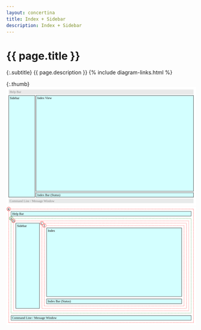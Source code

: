 ```yaml
---
layout: concertina
title: Index + Sidebar
description: Index + Sidebar
---
```


# {{ page.title }}

{:.subtitle}
{{ page.description }}
{% include diagram-links.html %}

{:.thumb}
![s-dlg-index-sidebar](images/s-dlg-index-sidebar.svg)
![l-dlg-index-sidebar](images/l-dlg-index-sidebar.svg)

